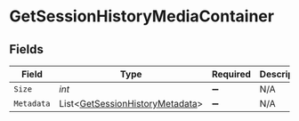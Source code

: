 # GetSessionHistoryMediaContainer


## Fields

| Field                                                                                 | Type                                                                                  | Required                                                                              | Description                                                                           | Example                                                                               |
| ------------------------------------------------------------------------------------- | ------------------------------------------------------------------------------------- | ------------------------------------------------------------------------------------- | ------------------------------------------------------------------------------------- | ------------------------------------------------------------------------------------- |
| `Size`                                                                                | *int*                                                                                 | :heavy_minus_sign:                                                                    | N/A                                                                                   | 10855                                                                                 |
| `Metadata`                                                                            | List<[GetSessionHistoryMetadata](../../Models/Requests/GetSessionHistoryMetadata.md)> | :heavy_minus_sign:                                                                    | N/A                                                                                   |                                                                                       |